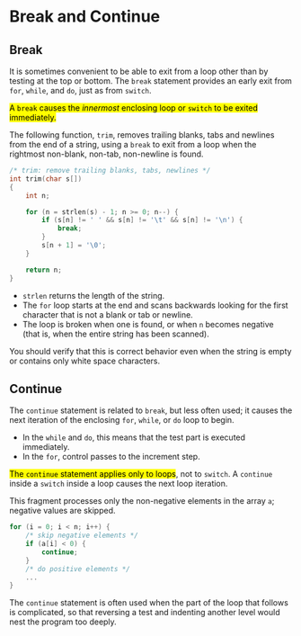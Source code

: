 # Break and Continue

## Break

It is sometimes convenient to be able to exit from a loop other than by testing at the top or bottom. The `break` statement provides an early exit from `for`, `while`, and `do`, just as from `switch`.

<mark>A `break` causes the *innermost* enclosing loop or `switch` to be exited immediately.</mark>

<div class="alert-example">

The following function, `trim`, removes trailing blanks, tabs and newlines from the end of a string, using a `break` to exit from a loop when the rightmost non-blank, non-tab, non-newline is found.

```c
/* trim: remove trailing blanks, tabs, newlines */
int trim(char s[])
{
    int n;

    for (n = strlen(s) - 1; n >= 0; n--) {
        if (s[n] != ' ' && s[n] != '\t' && s[n] != '\n') {
            break;
        }
        s[n + 1] = '\0';
    }

    return n;
}
```

- `strlen` returns the length of the string.
- The `for` loop starts at the end and scans backwards looking for the first character that is not a blank or tab or newline.
- The loop is broken when one is found, or when `n` becomes negative (that is, when the entire string has been scanned).

You should verify that this is correct behavior even when the string is empty or contains only white space characters.

</div>

## Continue

The `continue` statement is related to `break`, but less often used; it causes the next iteration of the enclosing `for`, `while`, or `do` loop to begin.

- In the `while` and `do`, this means that the test part is executed immediately.
- In the `for`, control passes to the increment step.

<mark>The `continue` statement applies only to loops</mark>, not to `switch`. A `continue` inside a `switch` inside a loop causes the next loop iteration.

<div class="alert-example">

This fragment processes only the non-negative elements in the array `a`; negative values are skipped.

```c
for (i = 0; i < n; i++) {
    /* skip negative elements */
    if (a[i] < 0) {
        continue;
    }
    /* do positive elements */
    ...
}
```

</div>

The `continue` statement is often used when the part of the loop that follows is complicated, so that reversing a test and indenting another level would nest the program too deeply.
